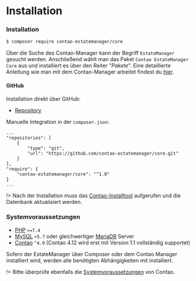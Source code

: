 # Installation

### Installation

<!-- tabs:start -->
<!-- tab:Composer -->
```bash
$ composer require contao-estatemanager/core
```

<!-- tab:Contao Manager -->
Über die Suche des Contao-Manager kann der Begriff `EstateManager` gesucht werden. Anschließend wählt man das Paket `Contao EstateManager Core` aus und installiert es über den Reiter "_Pakete_". Eine detaillierte Anleitung wie man mit dem Contao-Manager arbeitet findest du [hier](https://docs.contao.org/manual/de/installation/erweiterungen-installieren/).

#### GitHub
Installation direkt über GitHub:

- [Repository](https://github.com/contao-estatemanager/core)

Manuelle Integration in der `composer.json`:

```
...
"repositories": [
    {
        "type": "git",
        "url": "https://github.com/contao-estatemanager/core.git"
    }
],
"require": {
    "contao-estatemanager/core": "^1.0"
}
...
```

<!-- tabs:end -->

!> Nach der Installation muss das [Contao-Installtool](https://docs.contao.org/manual/de/installation/contao-installtool/) aufgerufen und die Datenbank aktualisiert werden.

### Systemvoraussetzungen

* [PHP](https://www.php.net/ChangeLog-7.php#PHP\_7\_1) `>=7.4`
* [MySQL](https://www.mysql.com/de/) `>5.7` oder gleichwertiger [MariaDB](https://mariadb.org) Server
* [Contao](https://github.com/contao/contao) `^4.9` (Contao 4.12 wird erst mit Version 1.1 vollständig supportet)

Sofern der EstateManager über Composer oder dem Contao Manager installiert wird, werden alle benötigten Abhängigkeiten mit installiert.

!> Bitte überprüfe ebenfalls die [Systemvoraussetzungen](https://docs.contao.org/manual/de/installation/systemvoraussetzungen/) von Contao.

